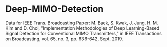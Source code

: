 # Deep-MIMO-Detection
Data for IEEE Trans. Broadcasting Paper: M. Baek, S. Kwak, J. Jung, H. M. Kim and D. Choi, "Implementation Methodologies of Deep Learning-Based Signal Detection for Conventional MIMO Transmitters," in IEEE Transactions on Broadcasting, vol. 65, no. 3, pp. 636-642, Sept. 2019.
